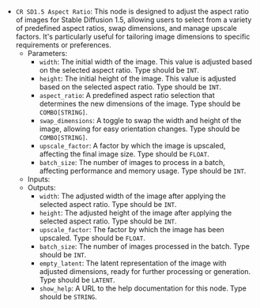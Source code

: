- `CR SD1.5 Aspect Ratio`: This node is designed to adjust the aspect ratio of images for Stable Diffusion 1.5, allowing users to select from a variety of predefined aspect ratios, swap dimensions, and manage upscale factors. It's particularly useful for tailoring image dimensions to specific requirements or preferences.
    - Parameters:
        - `width`: The initial width of the image. This value is adjusted based on the selected aspect ratio. Type should be `INT`.
        - `height`: The initial height of the image. This value is adjusted based on the selected aspect ratio. Type should be `INT`.
        - `aspect_ratio`: A predefined aspect ratio selection that determines the new dimensions of the image. Type should be `COMBO[STRING]`.
        - `swap_dimensions`: A toggle to swap the width and height of the image, allowing for easy orientation changes. Type should be `COMBO[STRING]`.
        - `upscale_factor`: A factor by which the image is upscaled, affecting the final image size. Type should be `FLOAT`.
        - `batch_size`: The number of images to process in a batch, affecting performance and memory usage. Type should be `INT`.
    - Inputs:
    - Outputs:
        - `width`: The adjusted width of the image after applying the selected aspect ratio. Type should be `INT`.
        - `height`: The adjusted height of the image after applying the selected aspect ratio. Type should be `INT`.
        - `upscale_factor`: The factor by which the image has been upscaled. Type should be `FLOAT`.
        - `batch_size`: The number of images processed in the batch. Type should be `INT`.
        - `empty_latent`: The latent representation of the image with adjusted dimensions, ready for further processing or generation. Type should be `LATENT`.
        - `show_help`: A URL to the help documentation for this node. Type should be `STRING`.

